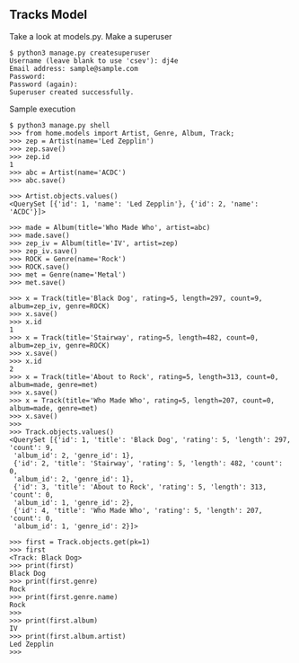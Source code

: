 Tracks Model
------------

Take a look at models.py.  Make a superuser

    $ python3 manage.py createsuperuser
    Username (leave blank to use 'csev'): dj4e
    Email address: sample@sample.com
    Password: 
    Password (again): 
    Superuser created successfully.

Sample execution

    $ python3 manage.py shell
    >>> from home.models import Artist, Genre, Album, Track;
    >>> zep = Artist(name='Led Zepplin')
    >>> zep.save()
    >>> zep.id
    1
    >>> abc = Artist(name='ACDC')
    >>> abc.save()

    >>> Artist.objects.values()
    <QuerySet [{'id': 1, 'name': 'Led Zepplin'}, {'id': 2, 'name': 'ACDC'}]>

    >>> made = Album(title='Who Made Who', artist=abc)
    >>> made.save()
    >>> zep_iv = Album(title='IV', artist=zep)
    >>> zep_iv.save()
    >>> ROCK = Genre(name='Rock')
    >>> ROCK.save()
    >>> met = Genre(name='Metal')
    >>> met.save()

    >>> x = Track(title='Black Dog', rating=5, length=297, count=9, album=zep_iv, genre=ROCK)
    >>> x.save()
    >>> x.id
    1
    >>> x = Track(title='Stairway', rating=5, length=482, count=0, album=zep_iv, genre=ROCK)
    >>> x.save()
    >>> x.id
    2
    >>> x = Track(title='About to Rock', rating=5, length=313, count=0, album=made, genre=met)
    >>> x.save()
    >>> x = Track(title='Who Made Who', rating=5, length=207, count=0, album=made, genre=met)
    >>> x.save()
    >>>
    >>> Track.objects.values()
    <QuerySet [{'id': 1, 'title': 'Black Dog', 'rating': 5, 'length': 297, 'count': 9,
     'album_id': 2, 'genre_id': 1},
     {'id': 2, 'title': 'Stairway', 'rating': 5, 'length': 482, 'count': 0,
     'album_id': 2, 'genre_id': 1},
     {'id': 3, 'title': 'About to Rock', 'rating': 5, 'length': 313, 'count': 0,
     'album_id': 1, 'genre_id': 2},
     {'id': 4, 'title': 'Who Made Who', 'rating': 5, 'length': 207, 'count': 0,
     'album_id': 1, 'genre_id': 2}]>

    >>> first = Track.objects.get(pk=1)
    >>> first
    <Track: Black Dog>
    >>> print(first)
    Black Dog
    >>> print(first.genre)
    Rock
    >>> print(first.genre.name)
    Rock
    >>>
    >>> print(first.album)
    IV
    >>> print(first.album.artist)
    Led Zepplin
    >>>
